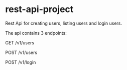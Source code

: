 # rest-api-project

Rest Api for creating users, listing users and login users.

The api contains 3 endpoints:

GET /v1/users

POST /v1/users

POST /v1/login
